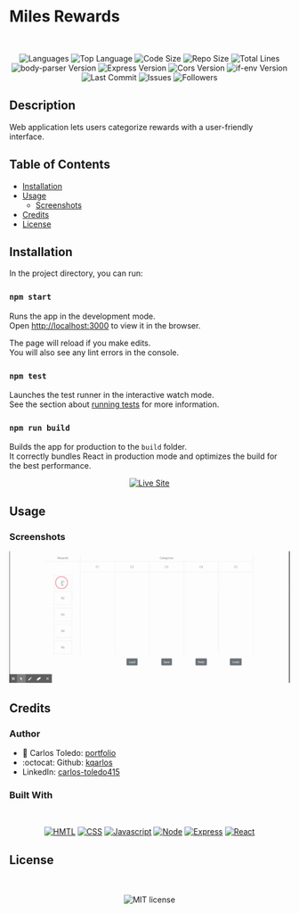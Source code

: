 # Miles Rewards

</br>
<p align="center">
    <img src="https://img.shields.io/github/languages/count/kqarlos/miles-rewards?style=for-the-badge" alt="Languages" />
    <img src="https://img.shields.io/github/languages/top/kqarlos/miles-rewards?style=for-the-badge" alt="Top Language" />
    <img src="https://img.shields.io/github/languages/code-size/kqarlos/miles-rewards?style=for-the-badge" alt="Code Size" />
    <img src="https://img.shields.io/github/repo-size/kqarlos/miles-rewards?style=for-the-badge" alt="Repo Size" />   
    <img src="https://img.shields.io/tokei/lines/github/kqarlos/miles-rewards?style=for-the-badge" alt="Total Lines" />
    <img src="https://img.shields.io/github/package-json/dependency-version/kqarlos/miles-rewards/body-parser?style=for-the-badge" alt="body-parser Version" />
    <img src="https://img.shields.io/github/package-json/dependency-version/kqarlos/miles-rewards/express?style=for-the-badge" alt="Express Version" />
    <img src="https://img.shields.io/github/package-json/dependency-version/kqarlos/miles-rewards/cors?style=for-the-badge" alt="Cors Version" />
    <img src="https://img.shields.io/github/package-json/dependency-version/kqarlos/miles-rewards/if-env?style=for-the-badge" alt="if-env Version" />
    <img src="https://img.shields.io/github/last-commit/kqarlos/miles-rewards?style=for-the-badge" alt="Last Commit" />  
    <img src="https://img.shields.io/github/issues/kqarlos/miles-rewards?style=for-the-badge" alt="Issues" />  
    <img src="https://img.shields.io/github/followers/kqarlos?style=social" alt="Followers" />  
</p>


## Description

Web application lets users categorize rewards with a user-friendly interface.

## Table of Contents

* [Installation](#installation)
* [Usage](#usage)
    * [Screenshots](#screenshots)
    <!-- * [Snippets](#snippets) -->
* [Credits](#credits)
* [License](#license)

## Installation

In the project directory, you can run:

### `npm start`

Runs the app in the development mode.<br />
Open [http://localhost:3000](http://localhost:3000) to view it in the browser.

The page will reload if you make edits.<br />
You will also see any lint errors in the console.

### `npm test`

Launches the test runner in the interactive watch mode.<br />
See the section about [running tests](https://facebook.github.io/create-react-app/docs/running-tests) for more information.

### `npm run build`

Builds the app for production to the `build` folder.<br />
It correctly bundles React in production mode and optimizes the build for the best performance.


<p align="center">
    <a href="https://miles-rewards.herokuapp.com/"><img src="https://img.shields.io/badge/-👉 See Live Site-success?style=for-the-badge"  alt="Live Site" /></a>
</p>

## Usage

### Screenshots

![Site](client/public/live.gif)

<!-- ### Snippets -->

## Credits 

### Author

- 💼 Carlos Toledo: [portfolio](https://kqarlos.github.io/)
- :octocat: Github: [kqarlos](https://www.github.com/kqarlos)
- LinkedIn: [carlos-toledo415](https://www.linkedin.com/in/carlos-toledo415/)

### Built With

</br>
<p align="center">
    <a href="https://developer.mozilla.org/en-US/docs/Web/HTML"><img src="https://img.shields.io/badge/-HTML-orange?style=for-the-badge"  alt="HMTL" /></a>
    <a href="https://developer.mozilla.org/en-US/docs/Web/CSS"><img src="https://img.shields.io/badge/-CSS-blue?style=for-the-badge" alt="CSS" /></a>
    <a href="https://www.javascript.com/"><img src="https://img.shields.io/badge/-Javascript-yellow?style=for-the-badge" alt="Javascript" /></a>
    <a href="https://nodejs.org/en/"><img src="https://img.shields.io/badge/-Node-orange?style=for-the-badge" alt="Node" /></a>
    <a href="https://www.npmjs.com/package/express"><img src="https://img.shields.io/badge/-Express-green?style=for-the-badge" alt="Express" /></a>
    <a href="https://reactjs.org/"><img src="https://img.shields.io/badge/-React-blue?style=for-the-badge" alt="React" /></a>
</p>

## License

</br>
<p align="center">
    <img align="center" src="https://img.shields.io/github/license/kqarlos/professional-portfolio?style=for-the-badge" alt="MIT license" />
</p>